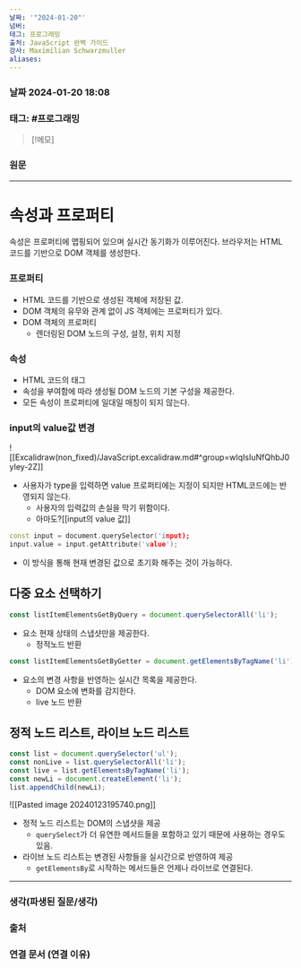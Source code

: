 ```yaml
---
날짜: '"2024-01-20"'
넘버: 
태그: 프로그래밍
출처: JavaScript 완벽 가이드
강사: Maximilian Schwarzmuller
aliases:
---
```

### 날짜  2024-01-20 18:08

### 태그: #프로그래밍 

>[!메모]
>

### 원문
---
# 속성과 프로퍼티
속성은 프로퍼티에 맵핑되어 있으며 실시간 동기화가 이루어진다.
브라우저는 HTML 코드를 기반으로 DOM 객체를 생성한다.
### 프로퍼티
- HTML 코드를 기반으로 생성된 객체에 저장된 값.
- DOM 객체의 유무와 관계 없이 JS 객체에는 프로퍼티가 있다.
-  DOM 객체의 프로퍼티
	- 렌더링된 DOM 노드의 구성, 설정, 위치 지정
### 속성
- HTML 코드의 태그
- 속성을 부여함에 따라 생성될 DOM 노드의 기본 구성을 제공한다.
- 모든 속성이 프로퍼티에 일대일 매칭이 되지 않는다.

### input의 value값 변경
![[Excalidraw(non_fixed)/JavaScript.excalidraw.md#^group=wIqIsIuNfQhbJ0yIey-2Z]]
- 사용자가 type을 입력하면 value 프로퍼티에는 지정이 되지만 HTML코드에는 반영되지 않는다.
	- 사용자의 입력값의 손실을 막기 위함이다.
	- 아마도?[[input의 value 값]]
```cpp
const input = document.querySelector('input);
input.value = input.getAttribute('value');
```
- 이 방식을 통해 현재 변경된 값으로 초기화 해주는 것이 가능하다.
## 다중 요소 선택하기
```js
const listItemElementsGetByQuery = document.querySelectorAll('li');
```
- 요소 현재 상태의 스냅샷만을 제공한다.
	- 정적노드 반환
```js
const listItemElementsGetByGetter = document.getElementsByTagName('li'); 
```
- 요소의 변경 사항을 반영하는 실시간 목록을 제공한다.
	- DOM 요소에 변화를 감지한다.
	- live 노드 반환
## 정적 노드 리스트, 라이브 노드 리스트
```js
const list = document.querySelector('ul');
const nonLive = list.querySelectorAll('li');
const live = list.getElementsByTagName('li');
const newLi = document.createElement('li');
list.appendChild(newLi);
```
![[Pasted image 20240123195740.png]]
- 정적 노드 리스트는 DOM의 스냅샷을 제공
	- `querySelect`가 더 유연한 메서드들을 포함하고 있기 때문에 사용하는 경우도 있음.
- 라이브 노드 리스트는 변경된 사항들을 실시간으로 반영하여 제공
	- `getElementsBy`로 시작하는 메서드들은 언제나 라이브로 연결된다.

---
### 생각(파생된 질문/생각)

### 출처

### 연결 문서 (연결 이유)
